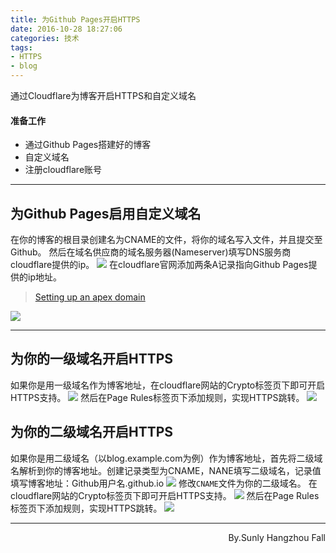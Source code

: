 ```yaml
---
title: 为Github Pages开启HTTPS
date: 2016-10-28 18:27:06
categories: 技术
tags: 
- HTTPS
- blog
---
```

通过Cloudflare为博客开启HTTPS和自定义域名
<!--more-->
#### 准备工作
+ 通过Github Pages搭建好的博客
+ 自定义域名
+ 注册cloudflare账号

***

## 为Github Pages启用自定义域名
在你的博客的根目录创建名为CNAME的文件，将你的域名写入文件，并且提交至Github。
然后在域名供应商的域名服务器(Nameserver)填写DNS服务商cloudflare提供的ip。
![](/img/gitpages-https-1.jpg)
在cloudflare官网添加两条A记录指向Github Pages提供的ip地址。
> [Setting up an apex domain](https://help.github.com/articles/setting-up-an-apex-domain/)

![](/img/gitpages-https-2.jpg)

***

## 为你的一级域名开启HTTPS
如果你是用一级域名作为博客地址，在cloudflare网站的Crypto标签页下即可开启HTTPS支持。
![](/img/gitpages-https-3.jpg)
然后在Page Rules标签页下添加规则，实现HTTPS跳转。
![](/img/gitpages-https-4.jpg)

## 为你的二级域名开启HTTPS
如果你是用二级域名（以blog.example.com为例）作为博客地址，首先将二级域名解析到你的博客地址。创建记录类型为CNAME，NANE填写二级域名，记录值填写博客地址：Github用户名.github.io
![](/img/gitpages-https-5.jpg)
修改`CNAME`文件为你的二级域名。
在cloudflare网站的Crypto标签页下即可开启HTTPS支持。
![](/img/gitpages-https-6.jpg)
然后在Page Rules标签页下添加规则，实现HTTPS跳转。
![](/img/gitpages-https-7.jpg)

* * *
<p align="right">
By.Sunly
Hangzhou Fall
</p>
<br />